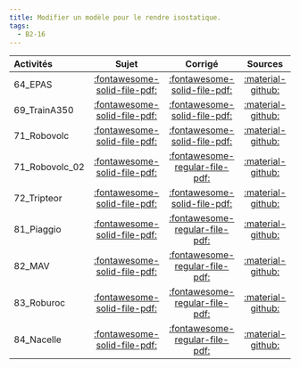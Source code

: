 ```yaml
---
title: Modifier un modèle pour le rendre isostatique. 
tags:
  - B2-16
---
```

[comment]: <> (Généré automatiquement par make_all_activitess.py, creation_fichiers_activites)

| Activités | Sujet | Corrigé | Sources  | 
| :-------------- | :---: | :-----: | :------: | 
| 64_EPAS | [:fontawesome-solid-file-pdf:](http://xpessoles-cpge.fr/pdf/64_EPAS_Sujet.pdf) | [:fontawesome-solid-file-pdf:](http://xpessoles-cpge.fr/pdf/64_EPAS_Corrige.pdf) |[:material-github:](https://github.com/xpessoles/ExercicesCompetences/tree/main/B2_ProposerModele/B2_16_Hyperstatisme/64_EPAS) |  
| 69_TrainA350 | [:fontawesome-solid-file-pdf:](http://xpessoles-cpge.fr/pdf/69_TrainA350_Sujet.pdf) | [:fontawesome-solid-file-pdf:](http://xpessoles-cpge.fr/pdf/69_TrainA350_Corrige.pdf) |[:material-github:](https://github.com/xpessoles/ExercicesCompetences/tree/main/B2_ProposerModele/B2_16_Hyperstatisme/69_TrainA350) |  
| 71_Robovolc | [:fontawesome-solid-file-pdf:](http://xpessoles-cpge.fr/pdf/71_Robovolc_Sujet.pdf) | [:fontawesome-solid-file-pdf:](http://xpessoles-cpge.fr/pdf/71_Robovolc_Corrige.pdf) |[:material-github:](https://github.com/xpessoles/ExercicesCompetences/tree/main/B2_ProposerModele/B2_16_Hyperstatisme/71_Robovolc) |  
| 71_Robovolc_02 | [:fontawesome-solid-file-pdf:](http://xpessoles-cpge.fr/pdf/71_Robovolc_02_Sujet.pdf) | [:fontawesome-regular-file-pdf:](http://xpessoles-cpge.fr/pdf/71_Robovolc_02_Corrige.pdf) | [:material-github:](https://github.com/xpessoles/ExercicesCompetences/tree/main/B2_ProposerModele/B2_16_Hyperstatisme/71_Robovolc_02) |  
| 72_Tripteor | [:fontawesome-solid-file-pdf:](http://xpessoles-cpge.fr/pdf/72_Tripteor_Sujet.pdf) | [:fontawesome-solid-file-pdf:](http://xpessoles-cpge.fr/pdf/72_Tripteor_Corrige.pdf) |[:material-github:](https://github.com/xpessoles/ExercicesCompetences/tree/main/B2_ProposerModele/B2_16_Hyperstatisme/72_Tripteor) |  
| 81_Piaggio | [:fontawesome-solid-file-pdf:](http://xpessoles-cpge.fr/pdf/81_Piaggio_Sujet.pdf) | [:fontawesome-regular-file-pdf:](http://xpessoles-cpge.fr/pdf/81_Piaggio_Corrige.pdf) | [:material-github:](https://github.com/xpessoles/ExercicesCompetences/tree/main/B2_ProposerModele/B2_16_Hyperstatisme/81_Piaggio) |  
| 82_MAV | [:fontawesome-solid-file-pdf:](http://xpessoles-cpge.fr/pdf/82_MAV_Sujet.pdf) | [:fontawesome-regular-file-pdf:](http://xpessoles-cpge.fr/pdf/82_MAV_Corrige.pdf) | [:material-github:](https://github.com/xpessoles/ExercicesCompetences/tree/main/B2_ProposerModele/B2_16_Hyperstatisme/82_MAV) |  
| 83_Roburoc | [:fontawesome-solid-file-pdf:](http://xpessoles-cpge.fr/pdf/83_Roburoc_Sujet.pdf) | [:fontawesome-regular-file-pdf:](http://xpessoles-cpge.fr/pdf/83_Roburoc_Corrige.pdf) | [:material-github:](https://github.com/xpessoles/ExercicesCompetences/tree/main/B2_ProposerModele/B2_16_Hyperstatisme/83_Roburoc) |  
| 84_Nacelle | [:fontawesome-solid-file-pdf:](http://xpessoles-cpge.fr/pdf/84_Nacelle_Sujet.pdf) | [:fontawesome-regular-file-pdf:](http://xpessoles-cpge.fr/pdf/84_Nacelle_Corrige.pdf) | [:material-github:](https://github.com/xpessoles/ExercicesCompetences/tree/main/B2_ProposerModele/B2_16_Hyperstatisme/84_Nacelle) |  

